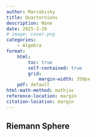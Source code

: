 ```yaml
---
author: Marcobisky
title: Quarternions
description: None
date: 2025-3-28
# image: cover.png
categories:
    - Algebra
format: 
    html:
        toc: true
        self-contained: true
        grid: 
            margin-width: 350px
    pdf: default
html-math-method: mathjax
reference-location: margin
citation-location: margin
---
```


## Riemann Sphere